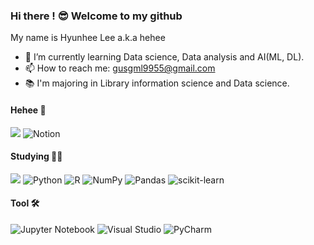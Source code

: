 ### Hi there ! 😎 Welcome to my github

<!--
**heheelee/heheelee** is a ✨ _special_ ✨ repository because its `README.md` (this file) appears on your GitHub profile.

Here are some ideas to get you started:

- 🔭 I’m currently working on ...
- 🌱 I’m currently learning ...
- 👯 I’m looking to collaborate on ...
- 🤔 I’m looking for help with ...
- 💬 Ask me about ...
- 📫 How to reach me: ...
- 😄 Pronouns: ...
- ⚡ Fun fact: ...
-->
My name is Hyunhee Lee a.k.a hehee
- 🌱 I’m currently learning Data science, Data analysis and AI(ML, DL).
- 📫 How to reach me: gusgml9955@gmail.com
- 📚 I'm majoring in Library information science and Data science.

#### Hehee 🦖
<a href="https://mail.google.com/mail/u/0/?tab=wm#inbox?compose=GTvVlcSMSqcwLGtNqcgQqzWWhkcvHzQBDnXwFrBnsKcjkjwKqKVdPxdBqwQNxxgTtwZSJLKvpKTj"><img src="https://img.shields.io/badge/Gmail-D14836?style=for-the-badge&logo=gmail&logoColor=white"/></a>
![Notion](https://img.shields.io/badge/Notion-%23000000.svg?style=for-the-badge&logo=notion&logoColor=white)

#### Studying 👩‍💻
 <a href="https://github.com/heheelee/heheelee"><img src="https://img.shields.io/badge/github-%23121011.svg?style=for-the-badge&logo=github&logoColor=white"/></a>
![Python](https://img.shields.io/badge/python-3670A0?style=for-the-badge&logo=python&logoColor=ffdd54)
![R](https://img.shields.io/badge/r-%23276DC3.svg?style=for-the-badge&logo=r&logoColor=white)
![NumPy](https://img.shields.io/badge/numpy-%23013243.svg?style=for-the-badge&logo=numpy&logoColor=white)
![Pandas](https://img.shields.io/badge/pandas-%23150458.svg?style=for-the-badge&logo=pandas&logoColor=white)
![scikit-learn](https://img.shields.io/badge/scikit--learn-%23F7931E.svg?style=for-the-badge&logo=scikit-learn&logoColor=white)

#### Tool 🛠
![Jupyter Notebook](https://img.shields.io/badge/jupyter-%23FA0F00.svg?style=for-the-badge&logo=jupyter&logoColor=white)
![Visual Studio](https://img.shields.io/badge/Visual%20Studio-5C2D91.svg?style=for-the-badge&logo=visual-studio&logoColor=white)
![PyCharm](https://img.shields.io/badge/pycharm-143?style=for-the-badge&logo=pycharm&logoColor=black&color=black&labelColor=green)
